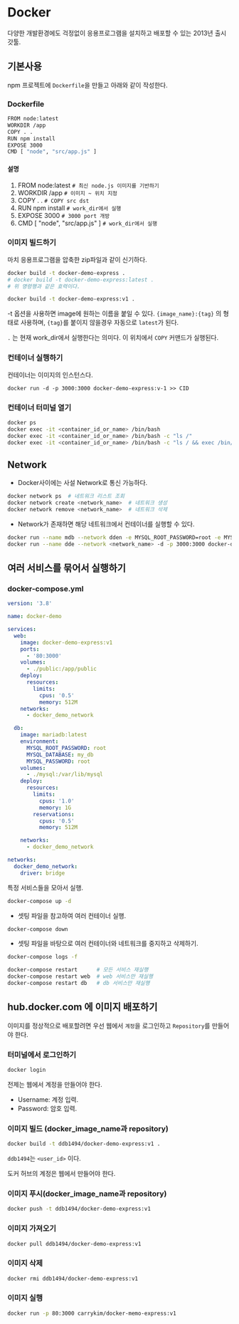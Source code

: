 # Docker

다양한 개발환경에도 걱정없이 응용프로그램을 설치하고 배포할 수 있는 2013년 출시 갓툴.

## 기본사용

npm 프로젝트에 `Dockerfile`을 만들고 아래와 같이 작성한다.

### Dockerfile

```bash
FROM node:latest
WORKDIR /app
COPY . .
RUN npm install
EXPOSE 3000
CMD [ "node", "src/app.js" ]
```

#### 설명

1. FROM node:latest `# 최신 node.js 이미지를 기반하기`
2. WORKDIR /app `# 이미지 ~ 위치 지정`
3. COPY . . `# COPY src dst`
4. RUN npm install `# work_dir에서 실행`
5. EXPOSE 3000 `# 3000 port 개방`
6. CMD [ "node", "src/app.js" ] `# work_dir에서 실행`

### 이미지 빌드하기

마치 응용프로그램을 압축한 zip파일과 같이 신기하다.

```bash
docker build -t docker-demo-express .
# docker build -t docker-demo-express:latest .
# 위 명령행과 같은 효력이다.
```

```bash
docker build -t docker-demo-express:v1 .
```

-t 옵션을 사용하면 image에 원하는 이름을 붙일 수 있다. `{image_name}:{tag}` 의 형태로 사용하며, `{tag}`를 붙이지 않을경우 자동으로 `latest`가 된다.

`.` 는 현재 work_dir에서 실행한다는 의미다. 이 위치에서 `COPY` 커맨드가 실행된다.

### 컨테이너 실행하기

컨테이너는 이미지의 인스턴스다.

```
docker run -d -p 3000:3000 docker-demo-express:v-1 >> CID
```

### 컨테이너 터미널 열기

```bash
docker ps
docker exec -it <container_id_or_name> /bin/bash
docker exec -it <container_id_or_name> /bin/bash -c "ls /"
docker exec -it <container_id_or_name> /bin/bash -c "ls / && exec /bin/bash"
```

## Network

- Docker사이에는 사설 Network로 통신 가능하다.

```bash
docker network ps  # 네트워크 리스트 조회
docker network create <network_name>  # 네트워크 생성
docker network remove <network_name>  # 네트워크 삭제
```

- Network가 존재하면 해당 네트워크에서 컨테이너를 실행할 수 있다.

```bash
docker run --name mdb --network dden -e MYSQL_ROOT_PASSWORD=root -e MYSQL_DATABASE=my_db -d mariadb:latest
docker run --name dde --network <network_name> -d -p 3000:3000 docker-demo--express:v1 >> CID
```

## 여러 서비스를 묶어서 실행하기

### docker-compose.yml

```yml
version: '3.8'

name: docker-demo

services:
  web:
    image: docker-demo-express:v1
    ports:
      - '80:3000'
    volumes:
      - ./public:/app/public
    deploy:
      resources:
        limits:
          cpus: '0.5'
          memory: 512M
    networks:
      - docker_demo_network

  db:
    image: mariadb:latest
    environment:
      MYSQL_ROOT_PASSWORD: root
      MYSQL_DATABASE: my_db
      MYSQL_PASSWORD: root
    volumes:
      - ./mysql:/var/lib/mysql
    deploy:
      resources:
        limits:
          cpus: '1.0'
          memory: 1G
        reservations:
          cpus: '0.5'
          memory: 512M

    networks:
      - docker_demo_network

networks:
  docker_demo_network:
    driver: bridge
```

특정 서비스들을 모아서 실행.

```bash
docker-compose up -d
```

- 셋팅 파일을 참고하여 여러 컨테이너 실행.

```bash
docker-compose down
```

- 셋팅 파일을 바탕으로 여러 컨테이너와 네트워크를 중지하고 삭제하기.

```bash
docker-compose logs -f
```

```bash
docker-compose restart      # 모든 서비스 재실행
docker-compose restart web  # web 서비스만 재실행
docker-compose restart db   # db 서비스만 재실행
```

## hub.docker.com 에 이미지 배포하기

이미지를 정상적으로 배포할려면 우선 웹에서 `계정`을 로그인하고 `Repository`를 만들어야 한다.

### 터미널에서 로그인하기

```bash
docker login
```

전제는 웹에서 계정을 만들어야 한다.

- Username: 계정 입력.
- Password: 암호 입력.

### 이미지 빌드 (docker_image_name과 repository)

```bash
docker build -t ddb1494/docker-demo-express:v1 .
```

`ddb1494`는 `<user_id>` 이다.

도커 허브의 계정은 웹에서 만들어야 한다.

### 이미지 푸시(docker_image_name과 repository)

```bash
docker push -t ddb1494/docker-demo-express:v1
```

### 이미지 가져오기

```bash
docker pull ddb1494/docker-demo-express:v1
```

### 이미지 삭제

```bash
docker rmi ddb1494/docker-demo-express:v1
```

### 이미지 실행

```bash
docker run -p 80:3000 carrykim/docker-memo-express:v1
```

